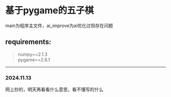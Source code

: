 # 基于pygame的五子棋  
main为程序主文件，ai_improve为ai优化过但存在问题

## requirements:
>numpy==2.1.3  
>pygame==2.6.1

---

### 2024.11.13
网上抄的，明天再看看什么意思，看不懂写的什么
